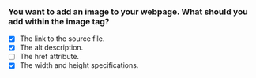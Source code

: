 ### You want to add an image to your webpage. What should you add within the image tag?

- [x] The link to the source file.
- [x] The alt description.
- [ ] The href attribute.
- [x] The width and height specifications.
